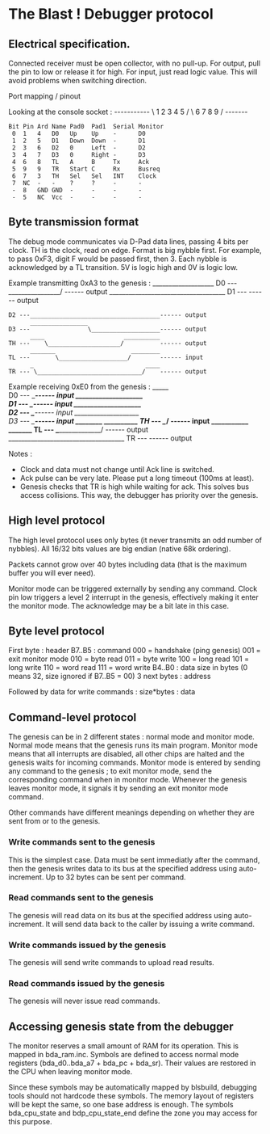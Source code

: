 The Blast ! Debugger protocol
=============================

Electrical specification.
-------------------------

Connected receiver must be open collector, with no pull-up. For output, pull
the pin to low or release it for high. For input, just read logic value.  This
will avoid problems when switching direction.

Port mapping / pinout

Looking at the console socket :
     -----------
    \ 1 2 3 4 5 /
     \ 6 7 8 9 /
       -------
    
    Bit Pin Ard Name Pad0  Pad1  Serial Monitor
     0  1   4   D0   Up    Up    -      D0
     1  2   5   D1   Down  Down  -      D1
     2  3   6   D2   0     Left  -      D2
     3  4   7   D3   0     Right -      D3
     4  6   8   TL   A     B     Tx     Ack
     5  9   9   TR   Start C     Rx     Busreq
     6  7   3   TH   Sel   Sel   INT    Clock
     7  NC  -   -    ?     ?     -      -
     -  8   GND GND  -     -     -      -
     -  5   NC  Vcc  -     -     -      -


Byte transmission format
------------------------

The debug mode communicates via D-Pad data lines, passing 4 bits per clock.  TH
is the clock, read on edge. Format is big nybble first. For example, to pass
0xF3, digit F would be passed first, then 3. Each nybble is acknowledged by a
TL transition. 5V is logic high and 0V is logic low.

Example transmitting 0xA3 to the genesis :
                           ___________________
    D0 ---________________/                   ------ output
          ____________________________________
    D1 ---                                    ------ output
                         
    D2 ---____________________________________------ output
          ________________     
    D3 ---                \___________________------ output
          ____                      __________
    TH ---    \____________________/          ------ output
          _______                     ________
    TL ---       \___________________/        ------ input
          _                               ____
    TR --- \_____________________________/    ------ output
    
Example receiving 0xE0 from the genesis :
          _____                               
    D0 ---     \______________________________------ input
          ____________________                
    D1 ---                    \_______________------ input
          ____________________                
    D2 ---                    \_______________------ input
          ____________________                
    D3 ---                    \_______________------ input
          ________                  __________
    TH ---        \________________/          ------ input
          ___________                  _______
    TL ---           \________________/       ------ output
          ____________________________________
    TR ---                                    ------ output

Notes :
 * Clock and data must not change until Ack line is switched.
 * Ack pulse can be very late. Please put a long timeout (100ms at least).
 * Genesis checks that TR is high while waiting for ack. This solves bus access
   collisions. This way, the debugger has priority over the genesis.


High level protocol
-------------------

The high level protocol uses only bytes (it never transmits an odd number of
nybbles). All 16/32 bits values are big endian (native 68k ordering).

Packets cannot grow over 40 bytes including data (that is the maximum buffer
you will ever need).

Monitor mode can be triggered externally by sending any command. Clock pin low
triggers a level 2 interrupt in the genesis, effectively making it enter the
monitor mode. The acknowledge may be a bit late in this case.


Byte level protocol
-------------------

First byte : header
B7..B5 : command 
  000 = handshake (ping genesis)
  001 = exit monitor mode
  010 = byte read
  011 = byte write
  100 = long read
  101 = long write
  110 = word read
  111 = word write
B4..B0 : data size in bytes (0 means 32, size ignored if B7..B5 = 00)
3 next bytes : address

Followed by data for write commands :
size*bytes : data


Command-level protocol
----------------------

The genesis can be in 2 different states : normal mode and monitor mode. Normal
mode means that the genesis runs its main program. Monitor mode means that all
interrupts are disabled, all other chips are halted and the genesis waits for
incoming commands. Monitor mode is entered by sending any command to the
genesis ; to exit monitor mode, send the corresponding command when in monitor
mode. Whenever the genesis leaves monitor mode, it signals it by sending an
exit monitor mode command.

Other commands have different meanings depending on whether they are sent from
or to the genesis.

### Write commands sent to the genesis ###

This is the simplest case. Data must be sent immediatly after the command, then
the genesis writes data to its bus at the specified address using
auto-increment. Up to 32 bytes can be sent per command.

### Read commands sent to the genesis ###

The genesis will read data on its bus at the specified address using
auto-increment. It will send data back to the caller by issuing a write
command.

### Write commands issued by the genesis ###

The genesis will send write commands to upload read results.

### Read commands issued by the genesis ###

The genesis will never issue read commands.


Accessing genesis state from the debugger
-----------------------------------------

The monitor reserves a small amount of RAM for its operation. This is mapped in
bda_ram.inc. Symbols are defined to access normal mode registers
(bda_d0..bda_a7 + bda_pc + bda_sr). Their values are restored in the CPU when
leaving monitor mode.

Since these symbols may be automatically mapped by blsbuild, debugging tools
should not hardcode these symbols. The memory layout of registers will be kept
the same, so one base address is enough. The symbols bda_cpu_state and
bdp_cpu_state_end define the zone you may access for this purpose.

